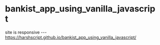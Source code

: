 # bankist_app_using_vanilla_javascript

site is responsive --- https://harshscript.github.io/bankist_app_using_vanilla_javascript/
